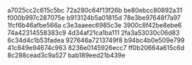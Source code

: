 a7025cc2c615c5bc
72a280c64f13f26b
be80ebcc80892a31
f000b997c287075e
b913124b5a01815d
78e3be97648f7a97
1fcf6b46afbe566a
c3e3aaeec6985c3e
3900c8f42be8ebe6
74a42314558383c9
4d34af21ca1ba111
2fa3a53030c06d83
6c34d4c1b53fadea
927646a7213749f8
b94bc4b0e509e799
41c849e94674c963
8236e0145926ecc7
ff0b20664a615c6d
8c288cead3c9a527
bab189eed21b439e
